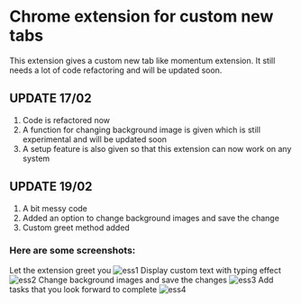 # Chrome extension for custom new tabs

This extension gives a custom new tab like momentum extension.
It still needs a lot of code refactoring and will be updated soon.

## UPDATE 17/02

1. Code is refactored now
2. A function for changing background image is given which is still experimental and will be updated soon
3. A setup feature is also given so that this extension can now work on any system

## UPDATE 19/02

1. A bit messy code
2. Added an option to change background images and save the change
3. Custom greet method added

### Here are some screenshots:
Let the extension greet you
![ess1](https://user-images.githubusercontent.com/45818886/52974896-3e78a000-33e9-11e9-8093-b0f8db5225e0.png)
Display custom text with typing effect
![ess2](https://user-images.githubusercontent.com/45818886/52974897-3e78a000-33e9-11e9-82b1-3332286215f5.png)
Change background images and save the changes
![ess3](https://user-images.githubusercontent.com/45818886/52974898-3f113680-33e9-11e9-9ea0-34d3048d6ee3.png)
Add tasks that you look forward to complete
![ess4](https://user-images.githubusercontent.com/45818886/52975005-afb85300-33e9-11e9-8d1c-959ba3b9b0f2.png)

